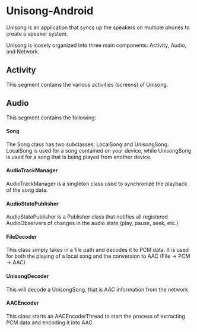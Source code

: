 # Unisong-Android

Unisong is an application that syncs up the speakers on multiple phones to create a speaker system.


Unisong is loosely organized into three main components: Activity, Audio, and Network.

## Activity

This segment contains the various activities (screens) of Unisong. 

## Audio

This segment contains the following:

#### Song

The Song class has two subclasses, LocalSong and UnisongSong. LocalSong is used for a song contained on your device, while UnisongSong is used for a song that is being played from another device. 

#### AudioTrackManager

AudioTrackManager is a singleton class used to synchronize the playback of the song data.

#### AudioStatePublisher

AudioStatePublisher is a Publisher class that notifies all registered AudioObservers of changes in the audio state (play, pause, seek, etc.)

#### FileDecoder

This class simply takes in a file path and decodes it to PCM data. It is used for both the playing of a local song and the conversion to AAC (File -> PCM -> AAC)

#### UnisongDecoder

This will decode a UnisongSong, that is AAC information from the network

#### AACEncoder

This class starts an AACEncoderThread to start the process of extracting PCM data and encoding it into AAC
